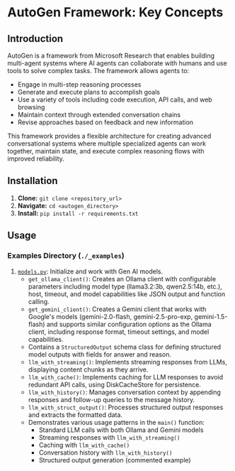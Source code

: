 # AutoGen Framework: Key Concepts

## Introduction
AutoGen is a framework from Microsoft Research that enables building multi-agent systems where AI agents can collaborate with humans and use tools to solve complex tasks. The framework allows agents to:

- Engage in multi-step reasoning processes
- Generate and execute plans to accomplish goals
- Use a variety of tools including code execution, API calls, and web browsing
- Maintain context through extended conversation chains
- Revise approaches based on feedback and new information

This framework provides a flexible architecture for creating advanced conversational systems where multiple specialized agents can work together, maintain state, and execute complex reasoning flows with improved reliability.

## Installation

1.  **Clone:** `git clone <repository_url>`
2.  **Navigate:** `cd <autogen_directory>`
3.  **Install:** `pip install -r requirements.txt`


## Usage

### Examples Directory (`./_examples`)

1. [`models.py`](./_examples/models.py): Initialize and work with Gen AI models.
   * `get_ollama_client()`: Creates an Ollama client with configurable parameters including model type (llama3.2:3b, qwen2.5:14b, etc.), host, timeout, and model capabilities like JSON output and function calling.
   * `get_gemini_client()`: Creates a Gemini client that works with Google's models (gemini-2.0-flash, gemini-2.5-pro-exp, gemini-1.5-flash) and supports similar configuration options as the Ollama client, including response format, timeout settings, and model capabilities.
   * Contains a `StructuredOutput` schema class for defining structured model outputs with fields for answer and reason.
   * `llm_with_streaming()`: Implements streaming responses from LLMs, displaying content chunks as they arrive.
   * `llm_with_cache()`: Implements caching for LLM responses to avoid redundant API calls, using DiskCacheStore for persistence.
   * `llm_with_history()`: Manages conversation context by appending responses and follow-up queries to the message history.
   * `llm_with_struct_output()`: Processes structured output responses and extracts the formatted data.
   * Demonstrates various usage patterns in the `main()` function:
     - Standard LLM calls with both Ollama and Gemini models
     - Streaming responses with `llm_with_streaming()`
     - Caching with `llm_with_cache()`
     - Conversation history with `llm_with_history()`
     - Structured output generation (commented example)


